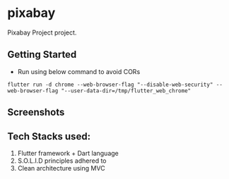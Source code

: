 # pixabay

Pixabay Project project.

## Getting Started

- Run using below command to avoid CORs
```
flutter run -d chrome --web-browser-flag "--disable-web-security" --web-browser-flag "--user-data-dir=/tmp/flutter_web_chrome"
```

## Screenshots

<!--| Light Mode  |-->
<!--|-----------------------------|-->
<!--| ![](screenshots/1.Loading.png)                |-->
<!--| ![](screenshots/2.Home.png)                |-->
<!--| ![](screenshots/3.Gallery.png)                |-->
<!--| ![](screenshots/4.Profile.png)                |-->

## Tech Stacks used:
1. Flutter framework + Dart language
2. S.O.L.I.D principles adhered to
3. Clean architecture using MVC